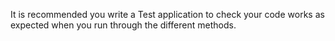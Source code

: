 It is recommended you write a Test application to check your code works as expected when you run through the different methods.